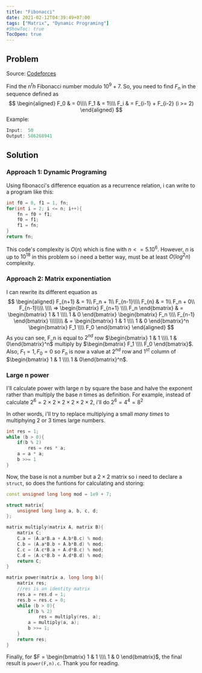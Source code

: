 ```yaml
---
title: "Fibonacci"
date: 2021-02-12T04:39:49+07:00
tags: ["Matrix", "Dynamic Programing"]
#ShowToc: true
TocOpen: true
---
```

## Problem
Source: [Codeforces](https://codeforces.com/gym/102644/problem/C)

Find the $n^th$ Fibonacci number modulo $10^9+7$. So, you need to find $F_n$ in the sequence defined as
$$  
    \begin{aligned}
        F_0 & = 0\\\\
        F_1 & = 1\\\\
        F_i & = F_{i-1} + F_{i-2} (i >= 2)
    \end{aligned}
$$
Example:
```cpp
Input:  50
Output: 586268941
```
## Solution
### Approach 1: Dynamic Programing
Using fibonacci's difference equation as a recurrence relation, i can write to a program like this:
```cpp
int f0 = 0, f1 = 1, fn;
for(int i = 2; i <= n; i++){
    fn = f0 + f1;
    f0 = f1;
    f1 = fn;
}
return fn;
```
This code's complexity is $O(n)$ which is fine with $n <= 5. 10^6$. However, $n$ is up to $10^18$ in this problem so i need a better way, must be at least $O(log^2 n)$ complexity.
### Approach 2: Matrix exponentiation
I can rewrite its different equation as
$$
\begin{aligned}
    F_{n+1} & = 1\\ F_n + 1\\ F_{n-1}\\\\
    F_{n}   & = 1\\ F_n + 0\\ F_{n-1}\\\\
    \\\\
    => \begin{bmatrix} F_{n+1} \\\\ F_n \end{bmatrix} & = 
    \begin{bmatrix} 1 & 1 \\\\ 1 & 0 \end{bmatrix} \begin{bmatrix} F_n \\\\ F_{n-1} \end{bmatrix}
    \\\\\\\\ & =
    \begin{bmatrix} 1 & 1 \\\\ 1 & 0 \end{bmatrix}^n \begin{bmatrix} F_1 \\\\ F_0 \end{bmatrix}
\end{aligned}
$$
As you can see, F_n is equal to $2^{nd}$ row $\begin{bmatrix} 1 & 1 \\\\ 1 & 0\end{bmatrix}^n$ multiply by
$\begin{bmatrix} F_1 \\\\ F_0 \end{bmatrix}$. Also, $F_1 = 1, F_0 = 0$ so $F_n$ is now a value at $2^{nd}$ row and $1^{st}$ column of $\begin{bmatrix} 1 & 1 \\\\ 1 & 0\end{bmatrix}^n$.
### Large n power
I'll calculate power with large $n$ by square the base and halve the exponent rather than multiply the base $n$ times as definition. For example, instead of calculate $2^6 = 2\times2\times2\times2\times2\times2$, i'll do $2^6 = 4^4 = 8^2$

In other words, i'll try to replace multiplying a small *many times* to multiphying 2 or 3 times large numbers.
```cpp
int res = 1;
while (b > 0){
    if(b % 2)
        res = res * a;
    a = a * a;
    b >>= 1
}
```
Now, the base is not a number but a $2 \times 2$ matrix so i need to declare a `struct`, so does the funtions for calculating and storing:
```cpp
const unsigned long long mod = 1e9 + 7;

struct matrix{
    unsigned long long a, b, c, d;
};

matrix multiply(matrix A, matrix B){
    matrix C;
    C.a = (A.a*B.a + A.b*B.c) % mod;
    C.b = (A.a*B.b + A.b*B.d) % mod;
    C.c = (A.c*B.a + A.d*B.c) % mod;
    C.d = (A.c*B.b + A.d*B.d) % mod;
    return C;
}

matrix power(matrix a, long long b){
    matrix res;
    //res is an identity matrix
    res.a = res.d = 1;
    res.b = res.c = 0;
    while (b > 0){
        if(b % 2)
            res = multiply(res, a);
        a = multiply(a, a);
        b >>= 1;
    }
    return res;
}
```
Finally, for $F = \begin{bmatrix} 1 & 1 \\\\ 1 & 0 \end{bmatrix}$, the final result is `power(F,n).c`. Thank you for reading.